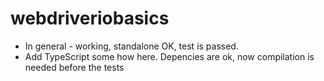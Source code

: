 # webdriveriobasics
* In general - working, standalone OK, test is passed. 
* Add TypeScript some how here. Depencies are ok, now compilation is needed before the tests